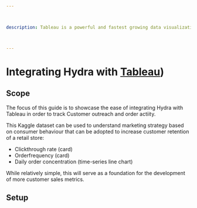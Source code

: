 ```yaml
---

  

description: Tableau is a powerful and fastest growing data visualization tool used in the Business Intelligence Industry.



---
```



# Integrating Hydra with [Tableau](https://www.tableau.com/))

  
## Scope

The focus of this guide is to showcase the ease of integrating Hydra with Tableau in order to track Customer outreach and order actiity.

This Kaggle dataset can be used to understand marketing strategy based on consumer behaviour that can be adopted to increase customer retention of a retail store:
* Clickthrough rate (card)
* Orderfrequency (card)
* Daily order concentration (time-series line chart)

While relatively simple, this will serve as a foundation for the development of more customer sales metrics.
  

## Setup
